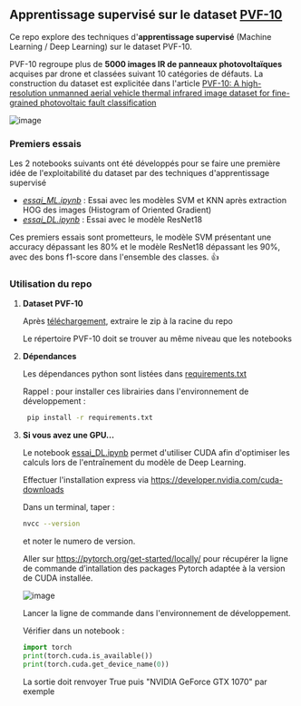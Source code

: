 ## Apprentissage supervisé sur le dataset [PVF-10](https://drive.google.com/file/d/1SQq0hETXi8I3Kdq9tDAEVyZgIsRCbOah/view?usp=sharing)

Ce repo explore des techniques d'**apprentissage supervisé** (Machine Learning / Deep Learning) sur le dataset PVF-10.

PVF-10 regroupe plus de **5000 images IR de panneaux photovoltaïques** acquises par drone et classées suivant 10 catégories de défauts.
La construction du dataset est explicitée dans l'article [PVF-10: A high-resolution unmanned aerial vehicle thermal infrared image dataset for fine-grained photovoltaic fault classification](https://www.sciencedirect.com/science/article/pii/S0306261924015708)

![image](https://github.com/user-attachments/assets/bd2da503-b1a5-4b5b-b1a9-b18ab939d834)

### Premiers essais
Les 2 notebooks suivants ont été développés pour se faire une première idée de l'exploitabilité du dataset par des techniques d'apprentissage supervisé
- *[essai_ML.ipynb](essai_ML.ipynb)* : Essai avec les modèles SVM et KNN après extraction HOG des images (Histogram of Oriented Gradient)
- *[essai_DL.ipynb](essai_DL.ipynb)* : Essai avec le modèle ResNet18
  
Ces premiers essais sont prometteurs, le modèle SVM présentant une accuracy dépassant les 80% et le modèle ResNet18 dépassant les 90%, avec des bons f1-score dans l'ensemble des classes. :thumbsup:

### Utilisation du repo
1. **Dataset PVF-10**

   Après [téléchargement](https://drive.google.com/file/d/1SQq0hETXi8I3Kdq9tDAEVyZgIsRCbOah/view?usp=sharing), extraire le zip à la racine du repo
   
   Le répertoire PVF-10 doit se trouver au même niveau que les notebooks
   

3. **Dépendances**

   Les dépendances python sont listées dans [requirements.txt](requirements.txt)
   
   Rappel : pour installer ces librairies dans l'environnement de développement :
   ```bash
    pip install -r requirements.txt
   
4. **Si vous avez une GPU...**

   Le notebook [essai_DL.ipynb](essai_DL.ipynb) permet d'utiliser CUDA afin d'optimiser les calculs lors de l'entraînement du modèle de Deep Learning.
   
   Effectuer l'installation express via https://developer.nvidia.com/cuda-downloads

   Dans un terminal, taper :
   ```bash
   nvcc --version
   ```
   et noter le numero de version.
   
   Aller sur https://pytorch.org/get-started/locally/ pour récupérer la ligne de commande d’intallation des packages Pytorch adaptée à la version de CUDA installée.
   
   ![image](https://github.com/user-attachments/assets/56091f87-b26b-41a4-8477-56ea092f52d1)

   Lancer la ligne de commande dans l'environnement de développement.
   
   Vérifier dans un notebook :
   ```python
   import torch
   print(torch.cuda.is_available())
   print(torch.cuda.get_device_name(0))
   ```
   La sortie doit renvoyer True puis "NVIDIA GeForce GTX 1070" par exemple
